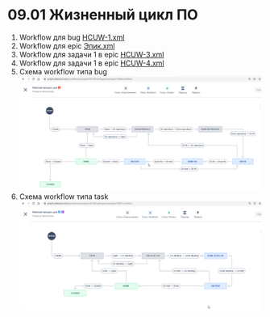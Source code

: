 # 09.01 Жизненный цикл ПО

1. Workflow для bug [HCUW-1.xml](HCUW-1.xml)
2. Workflow для epic [Эпик.xml](Эпик.xml)
3. Workflow для задачи 1 в epic [HCUW-3.xml](HCUW-3.xml)
4. Workflow для задачи 1 в epic [HCUW-4.xml](HCUW-4.xml)
5. Схема workflow типа bug ![Alt text](bug-workflow.png)
6. Схема workflow типа task ![Alt text](task-workflow.png)


